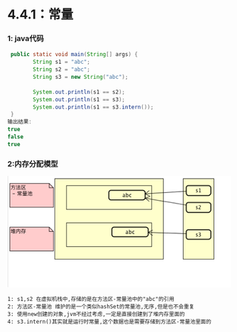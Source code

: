 # 4.4.1：常量

### 1: java代码

```java
 public static void main(String[] args) {
        String s1 = "abc";
        String s2 = "abc";
        String s3 = new String("abc");

        System.out.println(s1 == s2);
        System.out.println(s1 == s3);
        System.out.println(s1 == s3.intern());
 }
输出结果:
true
false
true
```



### 2:内存分配模型

![image-20190313164311656](image-20190313164311656.png)

```
1: s1,s2 在虚拟机栈中,存储的是在方法区-常量池中的"abc"的引用
2: 方法区-常量池 维护的是一个类似hashSet的常量池,无序,但是也不会重复
3: 使用new创建的对象,jvm不经过考虑,一定是直接创建到了堆内存里面的
4: s3.intern()其实就是运行时常量,这个数据也是需要存储到方法区-常量池里面的
```

